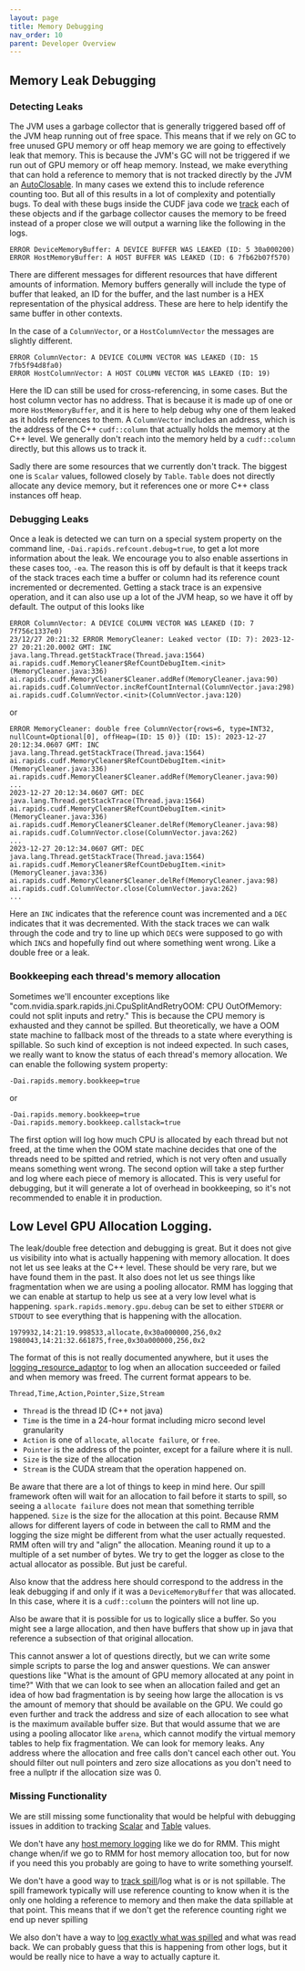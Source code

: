 ```yaml
---
layout: page
title: Memory Debugging
nav_order: 10
parent: Developer Overview
---
```


## Memory Leak Debugging

### Detecting Leaks
The JVM uses a garbage collector that is generally triggered based off of the JVM heap running out
of free space. This means that if we rely on GC to free unused GPU memory or off heap memory we
are going to effectively leak that memory. This is because the JVM's GC will not be triggered if
we run out of GPU memory or off heap memory. Instead, we make everything that can hold a reference
to memory that is not tracked directly by the JVM an 
[AutoClosable](https://docs.oracle.com/javase/8/docs/api/java/lang/AutoCloseable.html). In many
cases we extend this to include reference counting too. But all of this results in a lot of
complexity and potentially bugs. To deal with these bugs inside the CUDF java code we 
[track](https://github.com/rapidsai/cudf/blob/main/java/src/main/java/ai/rapids/cudf/MemoryCleaner.java) 
each of these objects and if the garbage collector causes the memory to be freed instead of a proper
close we will output a warning like the following in the logs.

```
ERROR DeviceMemoryBuffer: A DEVICE BUFFER WAS LEAKED (ID: 5 30a000200)
ERROR HostMemoryBuffer: A HOST BUFFER WAS LEAKED (ID: 6 7fb62b07f570)
```

There are different messages for different resources that have different amounts of information.
Memory buffers generally will include the type of buffer that leaked, an ID for the buffer, and
the last number is a HEX representation of the physical address. These are here to help identify
the same buffer in other contexts.

In the case of a `ColumnVector`, or a `HostColumnVector` the messages are slightly different.

```
ERROR ColumnVector: A DEVICE COLUMN VECTOR WAS LEAKED (ID: 15 7fb5f94d8fa0)
ERROR HostColumnVector: A HOST COLUMN VECTOR WAS LEAKED (ID: 19)
```

Here the ID can still be used for cross-referencing, in some cases. But the host column vector
has no address. That is because it is made up of one or more `HostMemoryBuffer`, and it is here
to help debug why one of them leaked as it holds references to them. A `ColumnVector` includes
an address, which is the address of the C++ `cudf::column` that actually holds the memory at
the C++ level. We generally don't reach into the memory held by a `cudf::column` directly, but
this allows us to track it.

Sadly there are some resources that we currently don't track. The biggest one is `Scalar` values,
followed closely by `Table`. `Table` does not directly allocate any device memory, but it references
one or more C++ class instances off heap.

### Debugging Leaks

Once a leak is detected we can turn on a special system property on the command line,
`-Dai.rapids.refcount.debug=true`, to get a lot more information about the leak. We encourage
you to also enable assertions in these cases too, `-ea`. The reason this is off by default is that
it keeps track of the stack traces each time a buffer or column had its reference count
incremented or decremented. Getting a stack trace is an expensive operation, and it can also
use up a lot of the JVM heap, so we have it off by default. The output of this looks like

```
ERROR ColumnVector: A DEVICE COLUMN VECTOR WAS LEAKED (ID: 7 7f756c1337e0)
23/12/27 20:21:32 ERROR MemoryCleaner: Leaked vector (ID: 7): 2023-12-27 20:21:20.0002 GMT: INC
java.lang.Thread.getStackTrace(Thread.java:1564)
ai.rapids.cudf.MemoryCleaner$RefCountDebugItem.<init>(MemoryCleaner.java:336)
ai.rapids.cudf.MemoryCleaner$Cleaner.addRef(MemoryCleaner.java:90)
ai.rapids.cudf.ColumnVector.incRefCountInternal(ColumnVector.java:298)
ai.rapids.cudf.ColumnVector.<init>(ColumnVector.java:120)
```

or 

```
ERROR MemoryCleaner: double free ColumnVector{rows=6, type=INT32, nullCount=Optional[0], offHeap=(ID: 15 0)} (ID: 15): 2023-12-27 20:12:34.0607 GMT: INC
java.lang.Thread.getStackTrace(Thread.java:1564)
ai.rapids.cudf.MemoryCleaner$RefCountDebugItem.<init>(MemoryCleaner.java:336)
ai.rapids.cudf.MemoryCleaner$Cleaner.addRef(MemoryCleaner.java:90)
...
2023-12-27 20:12:34.0607 GMT: DEC
java.lang.Thread.getStackTrace(Thread.java:1564)
ai.rapids.cudf.MemoryCleaner$RefCountDebugItem.<init>(MemoryCleaner.java:336)
ai.rapids.cudf.MemoryCleaner$Cleaner.delRef(MemoryCleaner.java:98)
ai.rapids.cudf.ColumnVector.close(ColumnVector.java:262)
...
2023-12-27 20:12:34.0607 GMT: DEC
java.lang.Thread.getStackTrace(Thread.java:1564)
ai.rapids.cudf.MemoryCleaner$RefCountDebugItem.<init>(MemoryCleaner.java:336)
ai.rapids.cudf.MemoryCleaner$Cleaner.delRef(MemoryCleaner.java:98)
ai.rapids.cudf.ColumnVector.close(ColumnVector.java:262)
...
```

Here an `INC` indicates that the reference count was incremented and a `DEC` indicates that it
was decremented. With the stack traces we can walk through the code and try to line up which `DEC`s
were supposed to go with which `INC`s and hopefully find out where something went wrong. Like a
double free or a leak.

### Bookkeeping each thread's memory allocation

Sometimes we'll encounter exceptions like "com.nvidia.spark.rapids.jni.CpuSplitAndRetryOOM: 
CPU OutOfMemory: could not split inputs and retry." This is because the CPU memory is exhausted and
they cannot be spilled. But theoretically, we have a OOM state machine to fallback most of the
threads to a state where everything is spillable. So such kind of exception is not indeed expected.
In such cases, we really want to know the status of each thread's memory allocation.
We can enable the following system property:

```
-Dai.rapids.memory.bookkeep=true
```

or 

```
-Dai.rapids.memory.bookkeep=true
-Dai.rapids.memory.bookkeep.callstack=true
```

The first option will log how much CPU is allocated by each thread but not freed, at the time 
when the OOM state machine decides that one of the threads need to be spitted and retried, which 
is not very often and usually means something went wrong. The second option will take a step 
further and log where each piece of memory is allocated. This is very useful for debugging, but 
it will generate a lot of overhead in bookkeeping, so it's not recommended to enable it in 
production.

## Low Level GPU Allocation Logging.

The leak/double free detection and debugging is great. But it does not give us visibility into
what is actually happening with memory allocation. It does not let us see leaks at the C++ level.
These should be very rare, but we have found them in the past. It also does not let us see things
like fragmentation when we are using a pooling allocator. RMM has logging that we can enable at
startup to help us see at a very low level what is happening. `spark.rapids.memory.gpu.debug` can
be set to either `STDERR` or `STDOUT` to see everything that is happening with the allocation.

```
1979932,14:21:19.998533,allocate,0x30a000000,256,0x2
1980043,14:21:32.661875,free,0x30a000000,256,0x2
```

The format of this is not really documented anywhere, but it uses the
[logging_resource_adaptor](https://github.com/rapidsai/rmm/blob/main/cpp/include/rmm/mr/device/logging_resource_adaptor.hpp)
to log when an allocation succeeded or failed and when memory was freed. The current format
appears to be.

```
Thread,Time,Action,Pointer,Size,Stream
```

  * `Thread` is the thread ID (C++ not java)
  * `Time` is the time in a 24-hour format including micro second level granularity
  * `Action` is one of `allocate`, `allocate failure`, or `free`.
  * `Pointer` is the address of the pointer, except for a failure where it is null.
  * `Size` is the size of the allocation
  * `Stream` is the CUDA stream that the operation happened on.

Be aware that there are a lot of things to keep in mind here. Our spill framework often will
wait for an allocation to fail before it starts to spill, so seeing a `allocate failure` does
not mean that something terrible happened. `Size` is the size for the allocation at this point.
Because RMM allows for different layers of code in between the call to RMM and the logging the
size might be different from what the user actually requested. RMM often will try and "align" the
allocation. Meaning round it up to a multiple of a set number of bytes. We try to get the logger as
close to the actual allocator as possible. But just be careful.

Also know that the address here should correspond to the address in the leak debugging if and only
if it was a `DeviceMemoryBuffer` that was allocated. In this case, where it is a `cudf::column` the
pointers will not line up.

Also be aware that it is possible for us to logically slice a buffer. So you might see a large
allocation, and then have buffers that show up in java that reference a subsection of that original
allocation.

This cannot answer a lot of questions directly, but we can write some simple scripts to parse
the log and answer questions. We can answer questions like "What is the amount of GPU memory 
allocated at any point in time?" With that we can look to see when an allocation failed and get
an idea of how bad fragmentation is by seeing how large the allocation is vs the amount of memory
that should be available on the GPU. We could go even further and track the address and size of
each allocation to see what is the maximum available buffer size. But that would assume that we
are using a pooling allocator like `arena`, which cannot modify the virtual memory tables to help
fix fragmentation. We can look for memory leaks. Any address where the allocation and free calls
don't cancel each other out. You should filter out null pointers and zero size allocations as you
don't need to free a nullptr if the allocation size was 0.

### Missing Functionality

We are still missing some functionality that would be helpful with debugging issues in addition to
tracking [Scalar](https://github.com/rapidsai/cudf/issues/8227) and 
[Table](https://github.com/rapidsai/cudf/issues/14677) values. 

We don't have any [host memory logging](https://github.com/NVIDIA/spark-rapids/issues/10102) like 
we do for RMM. This might change when/if we go to RMM for host memory allocation too, but for now
if you need this you probably are going to have to write something yourself.

We don't have a good way to [track spill](https://github.com/NVIDIA/spark-rapids/issues/8752)/log 
what is or is not spillable. The spill framework typically will use reference counting to know
when it is the only one holding a reference to memory and then make the data spillable at that
point.  This means that if we don't get the reference counting right we end up never spilling

We also don't have a way to 
[log exactly what was spilled](https://github.com/NVIDIA/spark-rapids/issues/10103)
and what was read back. We can probably guess that this is happening from other logs, but it
would be really nice to have a way to actually capture it.